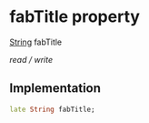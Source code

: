 


# fabTitle property







[String](https://api.flutter.dev/flutter/dart-core/String-class.html) fabTitle
  
_<span class="feature">read / write</span>_






## Implementation

```dart
late String fabTitle;
```







